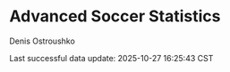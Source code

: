 # Advanced Soccer Statistics
Denis Ostroushko

<!-- gfm -->

Last successful data update: 2025-10-27 16:25:43 CST
